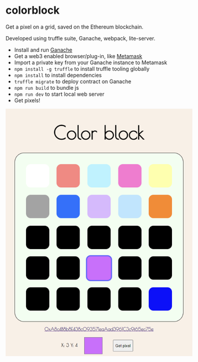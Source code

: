 # colorblock

Get a pixel on a grid, saved on the Ethereum blockchain.

Developed using truffle suite, Ganache, webpack, lite-server.

* Install and run [Ganache](https://www.trufflesuite.com/ganache)
* Get a web3 enabled browser/plug-in, like [Metamask](https://metamask.io/)
* Import a private key from your Ganache instance to Metamask
* `npm install -g truffle` to install truffle tooling globally
* `npm install` to install dependencies
* `truffle migrate` to deploy contract on Ganache
* `npm run build` to bundle js
* `npm run dev` to start local web server
* Get pixels!

![screenshot](https://github.com/grankko/colorblock/raw/master/screenshot.png)
